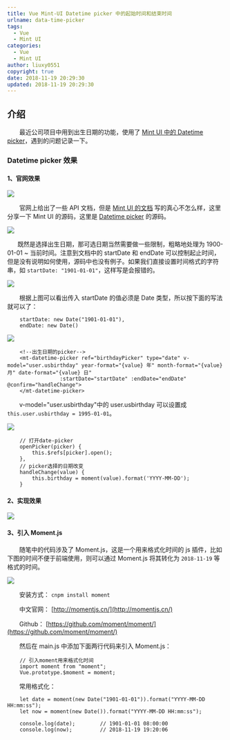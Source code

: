 ```yaml
---
title: Vue Mint-UI Datetime picker 中的起始时间和结束时间
urlname: data-time-picker
tags:
  - Vue
  - Mint UI
categories:
  - Vue
  - Mint UI
author: liuxy0551
copyright: true
date: 2018-11-19 20:29:30
updated: 2018-11-19 20:29:30
---
```


## 介绍

　　最近公司项目中用到出生日期的功能，使用了 [Mint UI 中的 Datetime picker](https://mint-ui.github.io/docs/#/zh-cn2/datetime-picker)，遇到的问题记录一下。
<!--more-->


### Datetime picker 效果

#### 1、官网效果

![](https://raw.githubusercontent.com/liuxy0551/liuxy0551.github.io.jekyll/master/images/posts/Vue_MintUI_DatetimePicker/1.gif)

　　官网上给出了一些 API 文档，但是 [Mint UI 的文档](https://mint-ui.github.io/docs/#/zh-cn2/datetime-picker) 写的真心不怎么样，这里分享一下 Mint UI 的源码，这里是 [Datetime picker](https://github.com/ElemeFE/mint-ui/blob/master/example/pages/datetime-picker.vue) 的源码。

![](https://raw.githubusercontent.com/liuxy0551/liuxy0551.github.io.jekyll/master/images/posts/Vue_MintUI_DatetimePicker/3.png)

&nbsp;&nbsp;&nbsp;&nbsp;&nbsp;&nbsp;既然是选择出生日期，那可选日期当然需要做一些限制，粗略地处理为 1900-01-01 ~ 当前时间。注意到文档中的 startDate 和 endDate 可以控制起止时间，但是没有说明如何使用，源码中也没有例子。如果我们直接设置时间格式的字符串，如 `startDate: "1901-01-01"`，这样写是会报错的。

![](https://raw.githubusercontent.com/liuxy0551/liuxy0551.github.io.jekyll/master/images/posts/Vue_MintUI_DatetimePicker/4.png)

　　根据上图可以看出传入 startDate 的值必须是 Date 类型，所以按下面的写法就可以了：
```
    startDate: new Date("1901-01-01"),
    endDate: new Date()
```
    
![](https://raw.githubusercontent.com/liuxy0551/liuxy0551.github.io.jekyll/master/images/posts/Vue_MintUI_DatetimePicker/5.png)
```
    <!--出生日期的picker-->
    <mt-datetime-picker ref="birthdayPicker" type="date" v-model="user.usbirthday" year-format="{value} 年" month-format="{value} 月" date-format="{value} 日"
                 :startDate="startDate" :endDate="endDate" @confirm="handleChange">
    </mt-datetime-picker>
```
    
　　v-model="user.usbirthday"中的 user.usbirthday 可以设置成 `this.user.usbirthday = 1995-01-01`。

![](https://raw.githubusercontent.com/liuxy0551/liuxy0551.github.io.jekyll/master/images/posts/Vue_MintUI_DatetimePicker/6.png)
```
    // 打开date-picker
    openPicker(picker) {
        this.$refs[picker].open();
    },
    // picker选择的日期改变
    handleChange(value) {
        this.birthday = moment(value).format('YYYY-MM-DD');
    }
```
    
#### 2、实现效果
    
![](https://raw.githubusercontent.com/liuxy0551/liuxy0551.github.io.jekyll/master/images/posts/Vue_MintUI_DatetimePicker/2.gif)

#### 3、引入 Moment.js

　　随笔中的代码涉及了 Moment.js，这是一个用来格式化时间的 js 插件，比如下图的时间不便于前端使用，则可以通过 Moment.js 将其转化为 `2018-11-19` 等格式的时间。

![](https://raw.githubusercontent.com/liuxy0551/liuxy0551.github.io.jekyll/master/images/posts/Vue_MintUI_DatetimePicker/7.png)

　　安装方式： `cnpm install moment`

　　中文官网： [http://momentjs.cn/](http://momentjs.cn/)

　　Github： [https://github.com/moment/moment/](https://github.com/moment/moment/)

　　然后在 main.js 中添加下面两行代码来引入 Moment.js：
```
    // 引入moment用来格式化时间
    import moment from "moment";
    Vue.prototype.$moment = moment;
```
    
　　常用格式化：
```
    let date = moment(new Date("1901-01-01")).format("YYYY-MM-DD HH:mm:ss");
    let now = moment(new Date()).format("YYYY-MM-DD HH:mm:ss");
    
    console.log(date);        // 1901-01-01 08:00:00
    console.log(now);         // 2018-11-19 19:20:06
```
